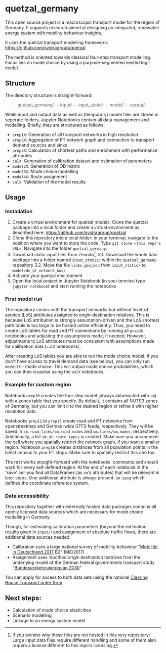 # quetzal_germany
This open source project is a macroscopic transport model for the region of Germany. It supports research aimed at designing an integrated, renewable energy system with mobility behaviour insights.

It uses the quetzal transport modelling framework: https://github.com/systragroup/quetzal

The method is oriented towards classical four-step transport modelling. Focus lies on mode choice by using a purpose-segmented nested logit model.

## Structure

The directory structure is straight-forward:
> quetzal_germany/
> -- input/
> -- input_static/
> -- model/
> -- output/

While input and output data as well as (temporary) model files are stored in seperate folders, Jupyter Notebooks contain all data management and modelling. Briefly, they are structured as follows:
* ``prep1X``: Generation of all transport networks in high resolution
* ``prep2X``: Aggregation of PT network graph and connection to transport demand sources and sinks
* ``prep3X``: Calculation of shortest paths and enrichment with performance attributes
* ``calX``: Generation of calibration dataset and estimation of parameters
* ``model2X``: Generation of OD matrix
* ``model3X``: Mode choice modelling
* ``model4X``: Route assignment
* ``valX``: Validation of the model results

## Usage

### Installation

1. Create a virtual environment for quetzal models: Clone the quetzal package into a local folder and create a virtual environment as described here: https://github.com/systragroup/quetzal
2. Clone this repository into a local folder: In your terminal, navigate to the position where you want to store the code. Type `git clone <this repo's URL>`. Navigate into the folder `quetzal_germany`.
3. Download static input files from Zenodo[^1]:
3.1. Download the whole data package into a folder named `input_static/` within the `quetzal_germany` repository
3.2. Move the file `links.geojson` from `input_static/` to `model/de_pt_network_bus/`
4. Activate your quetzal environment
5. Open the local project in Jupyter Notebook (in your terminal type `jupyter notebook`) and start running the notebooks

[^1]: If you wonder why these files are not hosted in this very repository: Large input data files require different handling and some of them also require a license different to this repo's licensing.

### First model run

The repository comes with the transport networks but without level-of-service (LoS) attributes assigned to origin-destination relations. This is because LoS attribution is strongly assumption-driven and the LoS shortest path table is too large to be hosted online efficiently. Thus, you need to create LoS tables for road and PT connections by running all `prep3X` notebooks and adjusting the assumptions made, if needed. However, adjustments to LoS attributes must be consistent with assumptions made for calibration data (`calX` notebooks).

After creating LoS tables you are able to run the mode choice model. If you don't have access to travel demand data (see below), you can only run `model3X` - mode choice. This will output mode choice probabilities, which you can then visualise using the `valX` notebooks.

### Example for custom region

Notebook `prep10` creates the four step model (always abbreviated with `sm`) with a zones table that you specify. By default, it contains all NUTS3 zones of Germany, but you can limit it to the desired region or refine it with higher resolution data.

Notebooks `prep11` to `prep15` create road and PT networks from openstreetmap and German-wide GTFS feeds, respectively. They will be saved in `sm.road_links/sm.road_nodes` and `sm.links/sm.nodes`, respectively. Additionally, a list `sm.pt_route_types` is created. Make sure you uncomment the cell where you spatially restrict the network graph, if you want a smaller region. Notebook `prep16` creates distances from all population points in the latest census to your PT stops. Make sure to spatially restrict this one too.

The rest works straight-forward with the notebooks' comments and should work for every self-defined region. At the end of each notebook in the 'save' cell you find all DataFrames (as `sm`'s attributes) that will be relevant in later steps. One additional attribute is always present: `sm.epsg` which defines the coordinate reference system.

### Data accessibility

This repository together with externally hosted data packages contains all openly licensed data sources which are necessary for mode choice modelling in Germany.

Though, for estimating calibration parameters (beyond the estimation results given in `input/`) and assignment of absolute traffic flows, there are additional data sources needed:
* Calibration uses a large national survey of mobility behaviour "[Mobilität in Deutschland 2017](http://www.mobilitaet-in-deutschland.de/) B2" (MiD2017)
* Assignment uses modified origin destination matrices from the underlying model of the German federal governments transport study "[Bundesverkehrswegeplan 2030](https://www.bmvi.de/SharedDocs/DE/Artikel/G/BVWP/bundesverkehrswegeplan-2030-inhalte-herunterladen.html)"

You can apply for access to both data sets using the national [Clearing House Transport order form](https://daten.clearingstelle-verkehr.de/order-form.html)

## Next steps:

* Calculation of mode choice elasticities
* Scenario modelling
* Linkage to an energy system model
